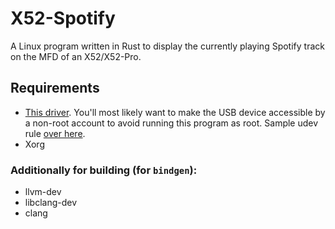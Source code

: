 # X52-Spotify

A Linux program written in Rust to display the currently playing Spotify track on the MFD of an X52/X52-Pro.

## Requirements

* [This driver](https://github.com/nirenjan/x52pro-linux). You'll most likely want to make the USB device accessible by a non-root account to avoid running this program as root. Sample udev rule [over here](10-x52.rules).
* Xorg

### Additionally for building (for `bindgen`):

* llvm-dev
* libclang-dev
* clang
